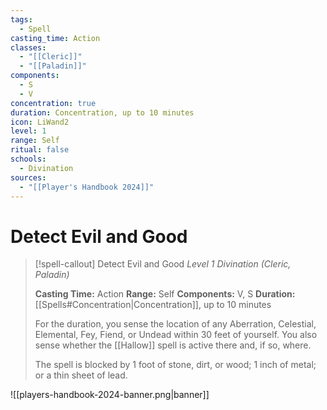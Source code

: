 ```yaml
---
tags:
  - Spell
casting_time: Action
classes:
  - "[[Cleric]]"
  - "[[Paladin]]"
components:
  - S
  - V
concentration: true
duration: Concentration, up to 10 minutes
icon: LiWand2
level: 1
range: Self
ritual: false
schools:
  - Divination
sources:
  - "[[Player's Handbook 2024]]"
---
```


# Detect Evil and Good

>[!spell-callout] Detect Evil and Good
>_Level 1 Divination (Cleric, Paladin)_
>
>**Casting Time:** Action
>**Range:** Self
>**Components:** V, S
>**Duration:** [[Spells#Concentration\|Concentration]], up to 10 minutes
>
>For the duration, you sense the location of any Aberration, Celestial, Elemental, Fey, Fiend, or Undead within 30 feet of yourself. You also sense whether the [[Hallow]] spell is active there and, if so, where.
>
>The spell is blocked by 1 foot of stone, dirt, or wood; 1 inch of metal; or a thin sheet of lead.


![[players-handbook-2024-banner.png|banner]]
